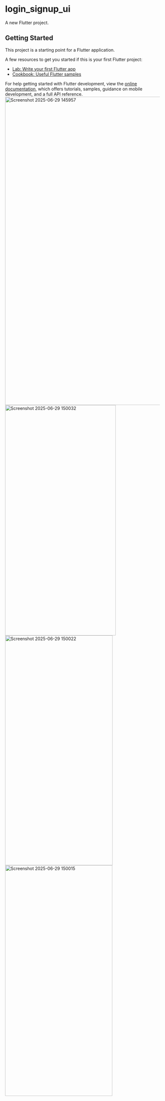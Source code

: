 # login_signup_ui

A new Flutter project.

## Getting Started

This project is a starting point for a Flutter application.

A few resources to get you started if this is your first Flutter project:

- [Lab: Write your first Flutter app](https://docs.flutter.dev/get-started/codelab)
- [Cookbook: Useful Flutter samples](https://docs.flutter.dev/cookbook)

For help getting started with Flutter development, view the
[online documentation](https://docs.flutter.dev/), which offers tutorials,
samples, guidance on mobile development, and a full API reference.
<img width="1886" height="1005" alt="Screenshot 2025-06-29 145957" src="https://github.com/user-attachments/assets/b8afe141-9528-414e-bc6e-ecf3da264846" />
<img width="360" height="751" alt="Screenshot 2025-06-29 150032" src="https://github.com/user-attachments/assets/fa18ee63-7923-4295-8c91-ae6c6037128b" />
<img width="350" height="749" alt="Screenshot 2025-06-29 150022" src="https://github.com/user-attachments/assets/d23af6d1-a4ac-4a76-93fd-9742fa538879" />
<img width="349" height="752" alt="Screenshot 2025-06-29 150015" src="https://github.com/user-attachments/assets/48fa0552-3cf6-4839-bf55-78ed9ff2ba45" />
